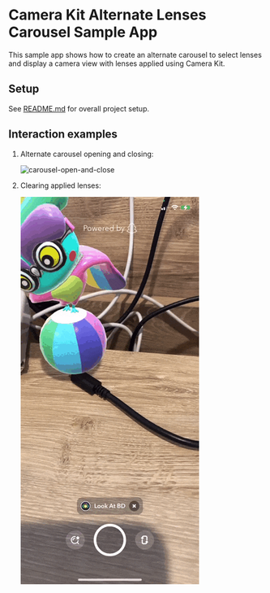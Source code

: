 # Camera Kit Alternate Lenses Carousel Sample App

This sample app shows how to create an alternate carousel to select lenses and display a camera view with lenses applied using Camera Kit.

## Setup

See [README.md](./../README.md) for overall project setup.

## Interaction examples

1) Alternate carousel opening and closing:

    ![carousel-open-and-close](../.doc/sample_alternate_carousel_open_and_close.gif)

2) Clearing applied lenses:

    ![clear-lens](../.doc/sample_alternate_carousel_clear_lens.gif)

